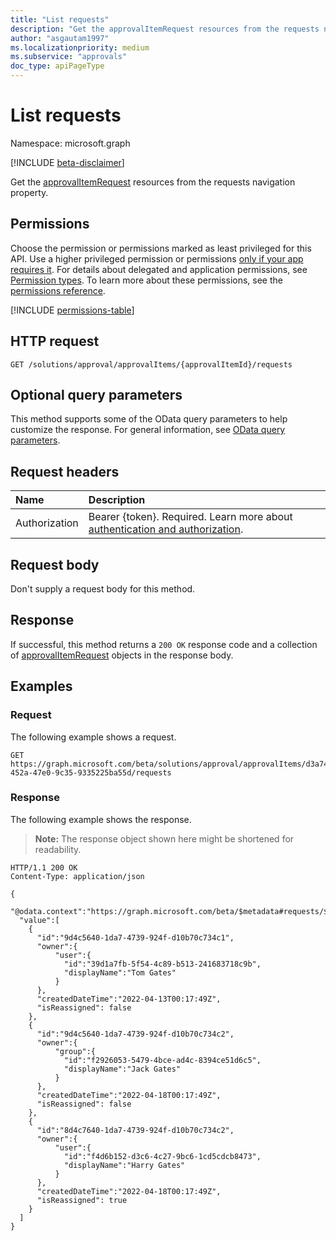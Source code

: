 ```yaml
---
title: "List requests"
description: "Get the approvalItemRequest resources from the requests navigation property."
author: "asgautam1997"
ms.localizationpriority: medium
ms.subservice: "approvals"
doc_type: apiPageType
---
```


# List requests

Namespace: microsoft.graph

[!INCLUDE [beta-disclaimer](../../includes/beta-disclaimer.md)]

Get the [approvalItemRequest](../resources/approvalitemrequest.md) resources from the requests navigation property.

## Permissions

Choose the permission or permissions marked as least privileged for this API. Use a higher privileged permission or permissions [only if your app requires it](/graph/permissions-overview#best-practices-for-using-microsoft-graph-permissions). For details about delegated and application permissions, see [Permission types](/graph/permissions-overview#permission-types). To learn more about these permissions, see the [permissions reference](/graph/permissions-reference).

<!-- {
  "blockType": "permissions",
  "name": "approvalitem-list-requests-permissions"
}
-->
[!INCLUDE [permissions-table](../includes/permissions/approvalitem-list-requests-permissions.md)]

## HTTP request

<!-- {
  "blockType": "ignored"
}
-->
``` http
GET /solutions/approval/approvalItems/{approvalItemId}/requests
```

## Optional query parameters

This method supports some of the OData query parameters to help customize the response. For general information, see [OData query parameters](/graph/query-parameters).

## Request headers

|Name|Description|
|:---|:---|
|Authorization|Bearer {token}. Required. Learn more about [authentication and authorization](/graph/auth/auth-concepts).|

## Request body

Don't supply a request body for this method.

## Response

If successful, this method returns a `200 OK` response code and a collection of [approvalItemRequest](../resources/approvalitemrequest.md) objects in the response body.

## Examples

### Request

The following example shows a request.
<!-- {
  "blockType": "request",
  "name": "list_approvalitemrequest"
}
-->
``` http
GET https://graph.microsoft.com/beta/solutions/approval/approvalItems/d3a7405e-452a-47e0-9c35-9335225ba55d/requests
```


### Response

The following example shows the response.
>**Note:** The response object shown here might be shortened for readability.
<!-- {
  "blockType": "response",
  "truncated": true,
  "@odata.type": "Collection(microsoft.graph.approvalItemRequest)"
}
-->
``` http
HTTP/1.1 200 OK
Content-Type: application/json

{
  "@odata.context":"https://graph.microsoft.com/beta/$metadata#requests/$entity",
  "value":[
    {
      "id":"9d4c5640-1da7-4739-924f-d10b70c734c1",
      "owner":{
          "user":{
            "id":"39d1a7fb-5f54-4c89-b513-241683718c9b",
            "displayName":"Tom Gates"
          }
      },
      "createdDateTime":"2022-04-13T00:17:49Z",
      "isReassigned": false
    },
    {
      "id":"9d4c5640-1da7-4739-924f-d10b70c734c2",
      "owner":{
          "group":{
            "id":"f2926053-5479-4bce-ad4c-8394ce51d6c5",
            "displayName":"Jack Gates"
          }
      },
      "createdDateTime":"2022-04-18T00:17:49Z",
      "isReassigned": false
    },
    {
      "id":"8d4c7640-1da7-4739-924f-d10b70c734c2",
      "owner":{
          "user":{
            "id":"f4d6b152-d3c6-4c27-9bc6-1cd5cdcb8473",
            "displayName":"Harry Gates"
          }
      },
      "createdDateTime":"2022-04-18T00:17:49Z",
      "isReassigned": true
    }
  ]
}
```

